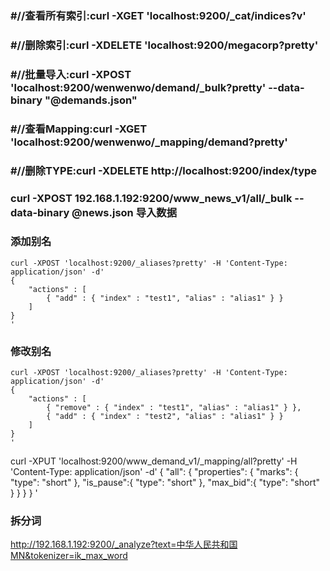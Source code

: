 ### #//查看所有索引:curl -XGET 'localhost:9200/_cat/indices?v'
### #//删除索引:curl -XDELETE 'localhost:9200/megacorp?pretty'
### #//批量导入:curl -XPOST 'localhost:9200/wenwenwo/demand/_bulk?pretty' --data-binary "@demands.json"
### #//查看Mapping:curl -XGET 'localhost:9200/wenwenwo/_mapping/demand?pretty'
### #//删除TYPE:curl -XDELETE http://localhost:9200/index/type
###  curl -XPOST 192.168.1.192:9200/www_news_v1/all/_bulk --data-binary @news.json 导入数据
### 添加别名
```
curl -XPOST 'localhost:9200/_aliases?pretty' -H 'Content-Type: application/json' -d'
{
    "actions" : [
        { "add" : { "index" : "test1", "alias" : "alias1" } }
    ]
}
'
```
### 修改别名
```
curl -XPOST 'localhost:9200/_aliases?pretty' -H 'Content-Type: application/json' -d'
{
    "actions" : [
        { "remove" : { "index" : "test1", "alias" : "alias1" } },
        { "add" : { "index" : "test2", "alias" : "alias1" } }
    ]
}
'
```

curl -XPUT 'localhost:9200/www_demand_v1/_mapping/all?pretty' -H 'Content-Type: application/json' -d'
{
    "all": {
        "properties": {
            "marks": {
                "type":     "short"
            },
            "is_pause":{
                "type":     "short"
            },
            "max_bid":{
                "type":     "short"
            }
        }
    }
}
'

### 拆分词
http://192.168.1.192:9200/_analyze?text=中华人民共和国MN&tokenizer=ik_max_word
